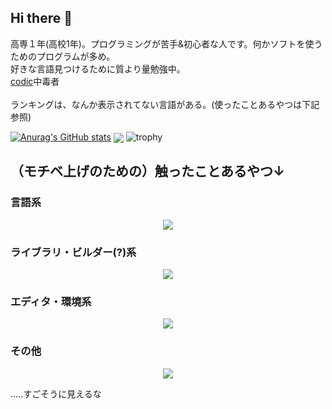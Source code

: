 
## Hi there 👋

高専１年(高校1年)。プログラミングが苦手&初心者な人です。何かソフトを使うためのプログラムが多め。<br>好きな言語見つけるために質より量勉強中。<br><a href="https://codic.jp/">codic</a>中毒者<br><br>ランキングは、なんか表示されてない言語がある。(使ったことあるやつは下記参照)　　　　　　　　　　　　　<br>

[![Anurag's GitHub stats](https://github-readme-stats.vercel.app/api?username=rintaro-s&rank_icon=percentile)](https://github.com/anuraghazra/github-readme-stats)
<img  align="center"  src="https://github-readme-stats.anuraghazra1.vercel.app/api/top-langs/?username=rintaro-s&no-bg=true&no-frame=true&langs_count=30&hide=html,css&layout=compact"/>
![trophy](https://github-profile-trophy.vercel.app/?username=rintaro-s)
<h2>（モチベ上げのための）触ったことあるやつ↓</h2>
<h3>言語系</h3>
<p align="center">
  <a href="https://skillicons.dev">
    <img src="https://skillicons.dev/icons?i=py,pytorch,r,ts,vue,js,html,css,c,cs,cpp,java,kotlin,mysql,php,powershell,cmake,dart,processing" />
  </a>
</p>
<h3>ライブラリ・ビルダー(?)系</h3>
<p align="center">
  <a href="https://skillicons.dev">
    <img src="https://skillicons.dev/icons?i=flutter,arduino,cmake,docker,dotnet,git,gradle,jquery,mysql,nodejs,npm,opencv,nextjs" />
  </a>
</p>
<h3>エディタ・環境系</h3>
<p align="center">
  <a href="https://skillicons.dev">
    <img src="https://skillicons.dev/icons?i=arduino,idea,clion,webstorm,discord,mysql,npm,powershell,raspberrypi,replit,unity,vim,visualstudio,vscode" />
  </a>
</p>
<h3>その他</h3>
<p align="center">
  <a href="https://skillicons.dev">
    <img src="https://skillicons.dev/icons?i=blender,cloudflare,debian,discord,github,kali,linux,mint,raspberrypi,redhat,ubuntu,wordpress" />
  </a>
</p>
.....すごそうに見えるな
